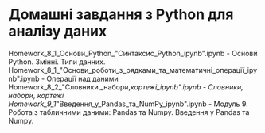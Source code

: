 # Домашні завдання з Python для аналізу даних
Homework_8_1_Основи_Python_"Cинтаксис_Python_ipynb".ipynb - Основи Python. Змінні. Типи данних.
Homework_8_1_"Основи_роботи_з_рядками_та_математичні_операції_ipynb".ipynb - Операції над даними
Homework_8_2_"Словники,_набори,_кортежі_ipynb".ipynb - Словники, набори, кортежі
Homework_9_1_"Введення_у_Pandas_та_NumPy_ipynb".ipynb - Модуль 9. Робота з табличними даними: Pandas та Numpy. Введення у Pandas та Numpy.
